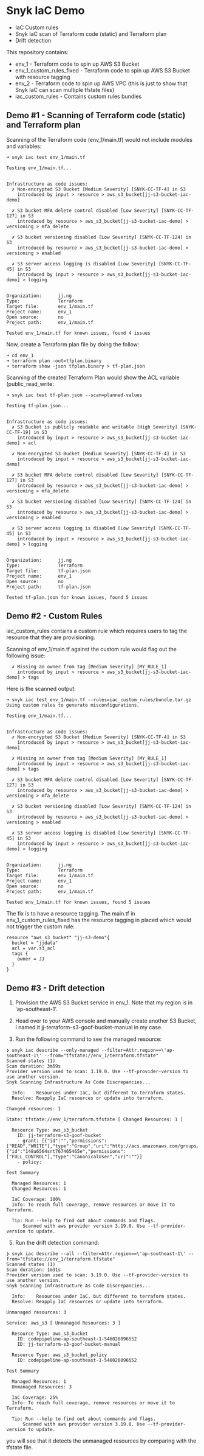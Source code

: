 # Snyk IaC Demo

* IaC Custom rules
* Snyk IaC scan of Terraform code (static) and Terraform plan
* Drift detection

This repository contains:
* env_1 - Terraform code to spin up AWS S3 Bucket
* env_1_custom_rules_fixed - Terraform code to spin up AWS S3 Bucket with resource tagging 
* env_2 - Terraform code to spin up AWS VPC (this is just to show that Snyk IaC can scan multiple tfstate files)
* iac_custom_rules - Contains custom rules bundles

## Demo #1 - Scanning of Terraform code (static) and Terraform plan

Scanning of the Terraform code (env_1/main.tf) would not include modules and variables:

```
➜ snyk iac test env_1/main.tf

Testing env_1/main.tf...


Infrastructure as code issues:
  ✗ Non-encrypted S3 Bucket [Medium Severity] [SNYK-CC-TF-4] in S3
    introduced by input > resource > aws_s3_bucket[jj-s3-bucket-iac-demo]

  ✗ S3 bucket MFA delete control disabled [Low Severity] [SNYK-CC-TF-127] in S3
    introduced by resource > aws_s3_bucket[jj-s3-bucket-iac-demo] > versioning > mfa_delete

  ✗ S3 bucket versioning disabled [Low Severity] [SNYK-CC-TF-124] in S3
    introduced by resource > aws_s3_bucket[jj-s3-bucket-iac-demo] > versioning > enabled

  ✗ S3 server access logging is disabled [Low Severity] [SNYK-CC-TF-45] in S3
    introduced by input > resource > aws_s3_bucket[jj-s3-bucket-iac-demo] > logging


Organization:      jj.ng
Type:              Terraform
Target file:       env_1/main.tf
Project name:      env_1
Open source:       no
Project path:      env_1/main.tf

Tested env_1/main.tf for known issues, found 4 issues
```

Now, create a Terraform plan file by doing the follow:
```
➜ cd env_1
➜ terraform plan -out=tfplan.binary
➜ terraform show -json tfplan.binary > tf-plan.json
```

Scanning of the created Terraform Plan would show the ACL variable (public_read_write:
```
➜ snyk iac test tf-plan.json --scan=planned-values

Testing tf-plan.json...


Infrastructure as code issues:
  ✗ S3 Bucket is publicly readable and writable [High Severity] [SNYK-CC-TF-19] in S3
    introduced by input > resource > aws_s3_bucket[jj-s3-bucket-iac-demo] > acl

  ✗ Non-encrypted S3 Bucket [Medium Severity] [SNYK-CC-TF-4] in S3
    introduced by input > resource > aws_s3_bucket[jj-s3-bucket-iac-demo]

  ✗ S3 bucket MFA delete control disabled [Low Severity] [SNYK-CC-TF-127] in S3
    introduced by resource > aws_s3_bucket[jj-s3-bucket-iac-demo] > versioning > mfa_delete

  ✗ S3 bucket versioning disabled [Low Severity] [SNYK-CC-TF-124] in S3
    introduced by resource > aws_s3_bucket[jj-s3-bucket-iac-demo] > versioning > enabled

  ✗ S3 server access logging is disabled [Low Severity] [SNYK-CC-TF-45] in S3
    introduced by input > resource > aws_s3_bucket[jj-s3-bucket-iac-demo] > logging


Organization:      jj.ng
Type:              Terraform
Target file:       tf-plan.json
Project name:      env_1
Open source:       no
Project path:      tf-plan.json

Tested tf-plan.json for known issues, found 5 issues
```

## Demo #2 - Custom Rules

iac_custom_rules contains a custom rule which requires users to tag the resource that they are provisioning.

Scanning of env_1/main.tf against the custom rule would flag out the following issue:
```
  ✗ Missing an owner from tag [Medium Severity] [MY_RULE_1]
    introduced by input > resource > aws_s3_bucket[jj-s3-bucket-iac-demo] > tags
```

Here is the scanned output:
```
➜ snyk iac test env_1/main.tf --rules=iac_custom_rules/bundle.tar.gz
Using custom rules to generate misconfigurations.

Testing env_1/main.tf...


Infrastructure as code issues:
  ✗ Non-encrypted S3 Bucket [Medium Severity] [SNYK-CC-TF-4] in S3
    introduced by input > resource > aws_s3_bucket[jj-s3-bucket-iac-demo]

  ✗ Missing an owner from tag [Medium Severity] [MY_RULE_1]
    introduced by input > resource > aws_s3_bucket[jj-s3-bucket-iac-demo] > tags

  ✗ S3 bucket MFA delete control disabled [Low Severity] [SNYK-CC-TF-127] in S3
    introduced by resource > aws_s3_bucket[jj-s3-bucket-iac-demo] > versioning > mfa_delete

  ✗ S3 bucket versioning disabled [Low Severity] [SNYK-CC-TF-124] in S3
    introduced by resource > aws_s3_bucket[jj-s3-bucket-iac-demo] > versioning > enabled

  ✗ S3 server access logging is disabled [Low Severity] [SNYK-CC-TF-45] in S3
    introduced by input > resource > aws_s3_bucket[jj-s3-bucket-iac-demo] > logging


Organization:      jj.ng
Type:              Terraform
Target file:       env_1/main.tf
Project name:      env_1
Open source:       no
Project path:      env_1/main.tf

Tested env_1/main.tf for known issues, found 5 issues
```
The fix is to have a resource tagging. The main.tf in env_1_custom_rules_fixed has the resource tagging in placed which would not trigger the custom rule:
```
resource "aws_s3_bucket" "jj-s3-demo"{
  bucket = "jjdata"
  acl = var.s3_acl
  tags {
    owner = JJ
  }
}
```

## Demo #3 - Drift detection
1. Provision the AWS S3 Bucket service in env_1. Note that my region is in 'ap-southeast-1'.

2. Head over to your AWS console and manually create another S3 Bucket, I named it jj-terraform-s3-goof-bucket-manual in my case.

3. Run the following command to see the managed resource:

```
❯ snyk iac describe --only-managed --filter=Attr.region==\'ap-southeast-1\' --from="tfstate://env_1/terraform.tfstate"
Scanned states (1)
Scan duration: 3m59s
Provider version used to scan: 3.19.0. Use --tf-provider-version to use another version.
Snyk Scanning Infrastructure As Code Discrepancies...

  Info:    Resources under IaC, but different to terraform states.
  Resolve: Reapply IaC resources or update into terraform.

Changed resources: 1

State: tfstate://env_1/terraform.tfstate [ Changed Resources: 1 ]

  Resource Type: aws_s3_bucket
    ID: jj-terraform-s3-goof-bucket
    - grant: [{"id":"","permissions":["READ","WRITE"],"type":"Group","uri":"http://acs.amazonaws.com/groups/global/AllUsers"},{"id":"148u6564srt767465465e","permissions":["FULL_CONTROL"],"type":"CanonicalUser","uri":""}]
    - policy:

Test Summary

  Managed Resources: 1
  Changed Resources: 1

  IaC Coverage: 100%
  Info: To reach full coverage, remove resources or move it to Terraform.

  Tip: Run --help to find out about commands and flags.
      Scanned with aws provider version 3.19.0. Use --tf-provider-version to update.
```

5. Run the drift detection command:

```
❯ snyk iac describe --all --filter=Attr.region==\'ap-southeast-1\' --from="tfstate://env_1/terraform.tfstate"
Scanned states (1)
Scan duration: 1m31s
Provider version used to scan: 3.19.0. Use --tf-provider-version to use another version.
Snyk Scanning Infrastructure As Code Discrepancies...

  Info:    Resources under IaC, but different to terraform states.
  Resolve: Reapply IaC resources or update into terraform.

Unmanaged resources: 3

Service: aws_s3 [ Unmanaged Resources: 3 ]

  Resource Type: aws_s3_bucket
    ID: codepipeline-ap-southeast-1-546026096552
    ID: jj-terraform-s3-goof-bucket-manual

  Resource Type: aws_s3_bucket_policy
    ID: codepipeline-ap-southeast-1-546026096552

Test Summary

  Managed Resources: 1
  Unmanaged Resources: 3

  IaC Coverage: 25%
  Info: To reach full coverage, remove resources or move it to Terraform.

  Tip: Run --help to find out about commands and flags.
      Scanned with aws provider version 3.19.0. Use --tf-provider-version to update.
```
you will see that it detects the unmanaged resources by comparing with the tfstate file.
